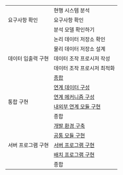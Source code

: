<table>
    <tr>
        <td rowspan=3>요구사항 확인</td>
        <td>현행 시스템 분석</td>
    </tr>
    <tr>
        <td>요구사항 확인</td>
    </tr>
    <tr>
        <td>분석 모델 확인하기</td>
    </tr>
    <tr>
        <td rowspan=5>데이터 입출력 구현</td>
        <td>논리 데이터 저장소 확인</td>
    </tr>
    <tr>
        <td>물리 데이터 저장소 설계</td>
    </tr>
    <tr>
        <td>데이터 조작 프로시저 작성</td>
    </tr>
    <tr>
        <td>데이터 조작 프로시저 최적화</td>
    </tr>
    <tr>
        <td><a href="DataInputOutput/Summury.md"> 종합</a> </td>
    </tr>
    <tr>
        <td rowspan=4>통합 구현</td>
        <td><a href="IntegratedImplementation/linkedDataConfiguration.md">연계 데이터 구성</a></td>
    </tr>
    <tr>
        <td><a href="IntegratedImplementation/linkedMechanismConfiguration.md">연계 메커니즘 구성</a></td>
    </tr>
    <tr>
        <td><a href="IntegratedImplementation/implementInternalExternalLinkageModules.md">내외부 연계 모듈 구현</a></td>
    </tr>
    <tr>
        <td>종합</td>
    </tr>
    <tr>
        <td rowspan=5>서버 프로그램 구현</td>
        <td><a href="ServerProgramImplementation/developEnvImple.md">개발 환경 구축</a></td>
    </tr>
    <tr>
        <td><a href="ServerProgramImplementation/implementCommonModule.md">공통 모듈 구현</a></td>
    </tr>
    <tr>
        <td><a href="ServerProgramImplementation/serverProgramImple.md">서버 프로그램 구현</a></td>
    </tr>
    <tr>
        <td><a href="ServerProgramImplementation/batchProgramImple.md">배치 프로그램 구현</a></td>
    </tr>
    <tr>
        <td>종합</td>
    </tr>
</table>